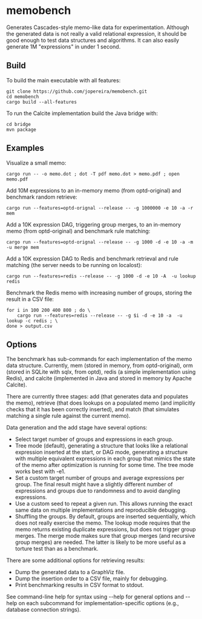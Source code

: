 # memobench

Generates Cascades-style memo-like data for experimentation. Although the generated data is not really a valid relational expression, it should be good enough to test data structures and algorithms. It can also easily generate 1M "expressions" in under 1 second.

## Build

To build the main executable with all features:
```
git clone https://github.com/jopereira/memobench.git
cd memobench
cargo build --all-features
```

To run the Calcite implementation build the Java bridge with:
```
cd bridge
mvn package
```

## Examples

Visualize a small memo:
```
cargo run -- -o memo.dot ; dot -T pdf memo.dot > memo.pdf ; open memo.pdf
```

Add 10M expressions to an in-memory memo (from optd-original) and benchmark random retrieve:
```
cargo run --features=optd-orignal --release -- -g 1000000 -e 10 -a -r mem
```

Add a 10K expression DAG, triggering group merges, to an in-memory memo (from optd-original) and benchmark rule matching:
```
cargo run --features=optd-orignal --release -- -g 1000 -d -e 10 -a -m  -u merge mem
```

Add a 10K expression DAG to Redis and benchmark retrieval and rule matching (the server needs to be running on localost):
```
cargo run --features=redis --release -- -g 1000 -d -e 10 -A  -u lookup redis
```

Benchmark the Redis memo with increasing number of groups, storing the result in a CSV file:
```
for i in 100 200 400 800 ; do \
    cargo run --features=redis --release -- -g $i -d -e 10 -a  -u lookup -c redis ; \
done > output.csv
```

## Options

The benchmark has sub-commands for each implementation of the memo data structure. Currently, mem (stored in memory, from optd-original), orm (stored in SQLite with sqlx, from optd), redis (a simple implementation using Redis), and calcite (implemented in Java and stored in memory by Apache Calcite).

There are currently three stages: add (that generates data and populates the memo), retrieve (that does lookups on a populated memo (and implicitly checks that it has been correctly inserted), and match (that simulates matching a single rule against the current memo).

Data generation and the add stage have several options:

- Select target number of groups and expressions in each group.
- Tree mode (default), generating a structure that looks like a relational expression inserted at the start, or DAG mode, generating a structure with multiple equivalent expressions in each group that mimics the state of the memo after optimization is running for some time. The tree mode works best with -e1.
- Set a custom target number of groups and average expressions per group. The final result might have a slightly different number of expressions and groups due to randomness and to avoid dangling expressions.
- Use a custom seed to repeat a given run. This allows running the exact same data on multiple implementations and reproducible debugging.
- Shuffling the groups. By default, groups are inserted sequentially, which does not really exercise the memo. The lookup mode requires that the memo returns existing duplicate expressions, but does not trigger group merges. The merge mode makes sure that group merges (and recursive group merges) are needed. The latter is likely to be more useful as a torture test than as a benchmark.

There are some additional options for retrieving results:

- Dump the generated data to a GraphViz file.
- Dump the insertion order to a CSV file, mainly for debugging.
- Print benchmarking results in CSV format to stdout.

See command-line help for syntax using --help for general options and --help on each subcommand for implementation-specific options (e.g., database connection strings).
